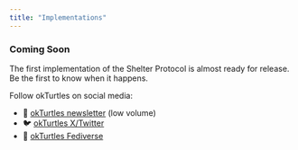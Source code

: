 ```yaml
---
title: "Implementations"
---
```


### Coming Soon

The first implementation of the Shelter Protocol is almost ready for release. Be the first to know when it happens.

Follow okTurtles on social media:

- 📧 [okTurtles newsletter](https://okturtles.org/#newsletter) (low volume)
- 🐦 [okTurtles X/Twitter](https://x.com/okTurtles)
- 🐘 [okTurtles Fediverse](https://crib.social/okTurtles)
